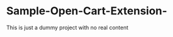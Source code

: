 Sample-Open-Cart-Extension-
===========================

This is just a dummy project with no real content
